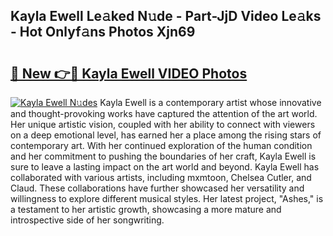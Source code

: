 ## Kayla Ewell Le𝚊ked N𝚞de - Part-JjD Video Le𝚊ks - Hot Onlyf𝚊ns Photos Xjn69

# <h2><a href="http://ab17557.deff.icu/?id=Kayla+Ewell">🔗 New 👉🔴 Kayla Ewell VIDEO Photos</a></h2>

[![Kayla Ewell N𝚞des](https://i.imgur.com/rIISA9y.gif)](http://ab17557.deff.icu/?id=Kayla+Ewell)
Kayla Ewell is a contemporary artist whose innovative and thought-provoking works have captured the attention of the art world. Her unique artistic vision, coupled with her ability to connect with viewers on a deep emotional level, has earned her a place among the rising stars of contemporary art. With her continued exploration of the human condition and her commitment to pushing the boundaries of her craft, Kayla Ewell is sure to leave a lasting impact on the art world and beyond. Kayla Ewell has collaborated with various artists, including mxmtoon, Chelsea Cutler, and Claud. These collaborations have further showcased her versatility and willingness to explore different musical styles. Her latest project, "Ashes," is a testament to her artistic growth, showcasing a more mature and introspective side of her songwriting.
